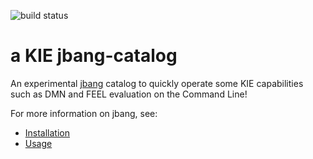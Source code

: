 ![build status](https://github.com/kiegroup/jbang-catalog/actions/workflows/build.yml/badge.svg)

# a KIE jbang-catalog

An experimental [jbang](https://www.jbang.dev/) catalog to quickly operate some KIE capabilities such as DMN and FEEL evaluation on the Command Line!

For more information on jbang, see:

- [Installation](https://www.jbang.dev/documentation/guide/latest/installation.html)
- [Usage](https://www.jbang.dev/documentation/guide/latest/usage.html)
